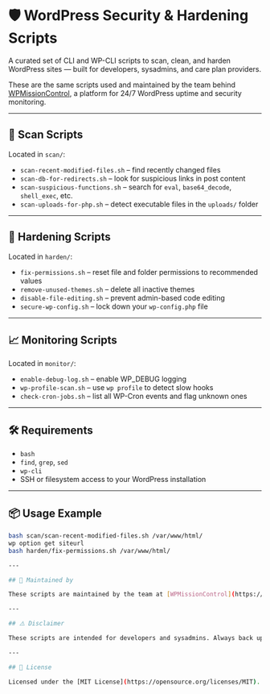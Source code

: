 # 🛡️ WordPress Security & Hardening Scripts

A curated set of CLI and WP-CLI scripts to scan, clean, and harden WordPress sites — built for developers, sysadmins, and care plan providers.

These are the same scripts used and maintained by the team behind [WPMissionControl](https://wpmissioncontrol.com), a platform for 24/7 WordPress uptime and security monitoring.

---

## 🧪 Scan Scripts

Located in `scan/`:

- `scan-recent-modified-files.sh` – find recently changed files
- `scan-db-for-redirects.sh` – look for suspicious links in post content
- `scan-suspicious-functions.sh` – search for `eval`, `base64_decode`, `shell_exec`, etc.
- `scan-uploads-for-php.sh` – detect executable files in the `uploads/` folder

---

## 🔐 Hardening Scripts

Located in `harden/`:

- `fix-permissions.sh` – reset file and folder permissions to recommended values
- `remove-unused-themes.sh` – delete all inactive themes
- `disable-file-editing.sh` – prevent admin-based code editing
- `secure-wp-config.sh` – lock down your `wp-config.php` file

---

## 📈 Monitoring Scripts

Located in `monitor/`:

- `enable-debug-log.sh` – enable WP_DEBUG logging
- `wp-profile-scan.sh` – use `wp profile` to detect slow hooks
- `check-cron-jobs.sh` – list all WP-Cron events and flag unknown ones

---

## 🛠 Requirements

- `bash`
- `find`, `grep`, `sed`
- `wp-cli`
- SSH or filesystem access to your WordPress installation

---

## 📦 Usage Example

```bash
bash scan/scan-recent-modified-files.sh /var/www/html/
wp option get siteurl
bash harden/fix-permissions.sh /var/www/html/

---

## 📡 Maintained by

These scripts are maintained by the team at [WPMissionControl](https://wpmissioncontrol.com) — a platform offering WordPress uptime checks, file integrity monitoring, SSL expiration alerts, domain expiration monitoring, and downloadable client reports.

---

## ⚠️ Disclaimer

These scripts are intended for developers and sysadmins. Always back up your site before running any of them. Use at your own risk.

---

## 📄 License

Licensed under the [MIT License](https://opensource.org/licenses/MIT).
